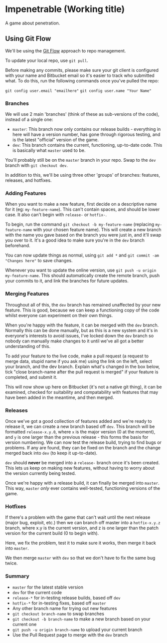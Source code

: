 # Impenetrable (Working title) #

A game about penetration.

## Using Git Flow ##

We'll be using the [Git Flow](https://www.atlassian.com/git/tutorials/comparing-workflows/gitflow-workflow) approach to repo management.

To update your local repo, use `git pull`.

Before making any commits, please make sure your git client is configured with your name and Bitbucket email so it's easier to track who submitted what. To do this, run the following commands once you've pulled the repo:

`git config user.email "emailhere"`
`git config user.name "Your Name"`

### Branches ###

We will use 2 main 'branches' (think of these as sub-versions of the code), instead of a single one:

* `master`: This branch now only contains our release builds - everything in here will have a version number, has gone through rigorous testing, and is the latest "official" version of the game.
* `dev`: This branch contains the current, functioning, up-to-date code. This is basically what `master` used to be.

You'll probably still be on the `master` branch in your repo. Swap to the `dev` branch with `git checkout dev`.

In addition to this, we'll be using three other 'groups' of branches: features, releases, and hotfixes.

### Adding Features ###

When you want to make a new feature, first decide on a descriptive name for it (eg: `my-feature-name`). This can't contain spaces, and should be lower case. It also can't begin with `release-` or `hotfix-`.

To begin, run the command `git checkout -b my-feature-name` (replacing `my-feature-name` with your chosen feature name). This will create a new branch with the name you gave based on the branch you were just in, and it'll swap you over to it. It's a good idea to make sure you're in the `dev` branch beforehand.

You can now update things as normal, using `git add *` and `git commit -am "Changes here"` to save changes.

Whenever you want to update the online version, use `git push -u origin my-feature-name`. This should automatically create the remote branch, push your commits to it, and link the branches for future updates.

### Merging Features ###

Throughout all of this, the `dev` branch has remained unaffected by your new feature. This is good, because we can keep a functioning copy of the code whilst everyone can experiment on their own things.

When you're happy with the feature, it can be merged with the `dev` branch. Normally this can be done manually, but as this is a new system and it's in everyone's interests to avoid issues, I've locked down the `dev` branch so nobody can manually make changes to it until we've all got a better understanding of this.

To add your feature to the live code, make a pull request (a request to merge data, stupid name if you ask me) using the link on the left, select your branch, and the dev branch. Explain what's changed in the box below, tick "close branch-name after the pull request is merged" if your feature is completed, and submit it.

This will now show up here on Bitbucket (it's not a native git thing), it can be examined, checked for suitability and compatability with features that may have been added in the meantime, and then merged.

### Releases ###

Once we've got a good collection of features added and we're ready to release it, we can create a new branch based off `dev`. This branch will be formatted `release-x.y.0`, where `x` is the major version (0 at the moment), and `y` is one larger than the previous release - this forms the basis for version numbering. We can now test the release build, trying to find bugs or problems. If any are found, they can be fixed on the branch and the change merged back into `dev` (to keep it up-to-date).

`dev` should **never** be merged into a `release-` branch once it's been created. This lets us keep on making new features, without having to worry about the version currently being tested.

Once we're happy with a release build, it can finally be merged into `master`. This way, `master` *only* ever contains well-tested, functioning versions of the game.

### Hotfixes ###

If there's a problem with the game that can't wait until the next release (major bug, exploit, etc.) then we can branch off master into a `hotfix-x.y.z` branch, where x.y is the current version, and z is one larger than the patch version for the current build (0 to begin with).

Here, we fix the problem, test it to make sure it works, then merge it back into `master`.

We then merge `master` with `dev` so that we don't have to fix the same bug twice.


### Summary ###

* `master` for the latest stable version
* `dev` for the current code
* `release-*` for in-testing release builds, based off `dev`
* `hotfix-*` for in-testing fixes, based off `master`
* Any other branch name for trying out new features
* `git checkout branch-name` to swap branches
* `git checkout -b branch-name` to make a new branch based on your current one
* `git push -u origin branch-name` to upload your current branch
* Use the Pull Request page to merge with the `dev` branch